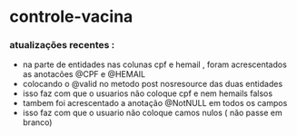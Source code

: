 # controle-vacina

### atualizações recentes :

 * na parte de entidades nas colunas cpf e hemail , foram acrescentados as anotacões @CPF e @HEMAIL 
 * colocando o @valid no metodo post nosresource das duas entidades
 * isso faz com que o usuarios não coloque cpf e nem hemails falsos 
 * tambem foi acrescentado a anotação @NotNULL em todos os campos 
 * isso faz com que o usuario não coloque camos nulos ( não passe em branco) 
 
